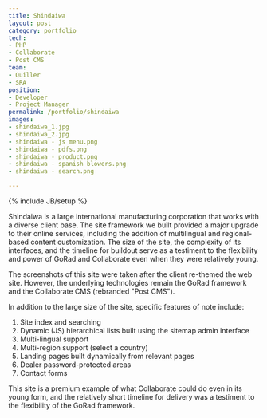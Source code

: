 ```yaml
---
title: Shindaiwa
layout: post
category: portfolio
tech:
- PHP
- Collaborate
- Post CMS
team:
- Quiller
- SRA
position:
- Developer
- Project Manager
permalink: /portfolio/shindaiwa
images:
- shindaiwa_1.jpg
- shindaiwa_2.jpg
- shindaiwa - js menu.png
- shindaiwa - pdfs.png
- shindaiwa - product.png
- shindaiwa - spanish blowers.png
- shindaiwa - search.png

---
```

{% include JB/setup %}
<div id="node-20" class="node node-portfolio node-promoted">
  <div class="content clearfix">
    <div class="field field-name-body field-type-text-with-summary field-label-hidden"><div class="field-items"><div class="field-item even"><p>Shindaiwa is a large international manufacturing corporation that works with a diverse client base. The site framework we built provided a major upgrade to their online services, including the addition of multilingual and regional-based content customization. The size of the site, the complexity of its interfaces, and the timeline for buildout serve as a testiment to the flexibility and power of GoRad and Collaborate even when they were relatively young.</p>
<p>The screenshots of this site were taken after the client re-themed the web site. However, the underlying technologies remain the GoRad framework and the Collaborate CMS (rebranded "Post CMS").</p>
<!--break-->
<p>In addition to the large size of the site, specific features of note include:</p>
<ol><li>Site index and searching</li>
    <li>Dynamic (JS) hierarchical lists built using the sitemap admin interface</li>
    <li>Multi-lingual support</li>
    <li>Multi-region support (select a country)</li>
    <li>Landing pages built dynamically from relevant pages</li>
    <li>Dealer password-protected areas</li>
    <li>Contact forms</li>
</ol><p>This site is a premium example of what Collaborate could do even in its young form, and the relatively short timeline for delivery was a testiment to the flexibility of the GoRad framework.</p></div></div></div>  </div>
</div>
